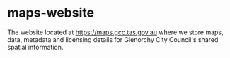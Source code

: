 maps-website
============

The website located at https://maps.gcc.tas.gov.au where we store maps, data, metadata and licensing details for Glenorchy City Council's shared spatial information.
